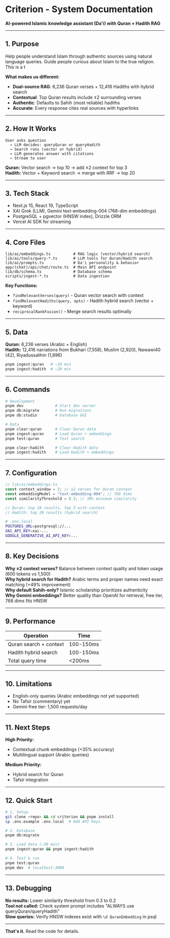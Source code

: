 # Criterion - System Documentation

**AI-powered Islamic knowledge assistant (Da'i) with Quran + Hadith RAG**

---

## 1. Purpose

Help people understand Islam through authentic sources using natural language queries. Guide people curious about Islam to the true religion. This is a t

**What makes us different:**

- **Dual-source RAG**: 6,236 Quran verses + 12,416 Hadiths with hybrid search
- **Contextual**: Top Quran results include ±2 surrounding verses
- **Authentic**: Defaults to Sahih (most reliable) hadiths
- **Accurate**: Every response cites real sources with hyperlinks

---

## 2. How It Works

```
User asks question
  → LLM decides: queryQuran or queryHadith
  → Search runs (vector or hybrid)
  → LLM generates answer with citations
  → Stream to user
```

**Quran:** Vector search → top 10 → add ±2 context for top 3  
**Hadith:** Vector + Keyword search → merge with RRF → top 20

---

## 3. Tech Stack

- Next.js 15, React 19, TypeScript
- XAI Grok (LLM), Gemini text-embedding-004 (768-dim embeddings)
- PostgreSQL + pgvector (HNSW index), Drizzle ORM
- Vercel AI SDK for streaming

---

## 4. Core Files

```
lib/ai/embeddings.ts          # RAG logic (vector/hybrid search)
lib/ai/tools/query-*.ts       # LLM tools for Quran/Hadith search
lib/ai/prompts.ts             # Da'i personality & behavior
app/(chat)/api/chat/route.ts  # Main API endpoint
lib/db/schema.ts              # Database schema
scripts/ingest-*.ts           # Data ingestion
```

**Key Functions:**

- `findRelevantVerses(query)` - Quran vector search with context
- `findRelevantHadiths(query, opts)` - Hadith hybrid search (vector + keyword)
- `reciprocalRankFusion()` - Merge search results optimally

---

## 5. Data

**Quran:** 6,236 verses (Arabic + English)  
**Hadith:** 12,416 narrations from Bukhari (7,558), Muslim (2,920), Nawawi40 (42), Riyadussalihin (1,896)

```bash
pnpm ingest:quran   # ~10 min
pnpm ingest:hadith  # ~20 min
```

---

## 6. Commands

```bash
# Development
pnpm dev              # Start dev server
pnpm db:migrate       # Run migrations
pnpm db:studio        # Database GUI

# Data
pnpm clear:quran      # Clear Quran data
pnpm ingest:quran     # Load Quran + embeddings
pnpm test:quran       # Test search

pnpm clear:hadith     # Clear Hadith data
pnpm ingest:hadith    # Load Hadith + embeddings
```

---

## 7. Configuration

```typescript
// lib/ai/embeddings.ts
const context_window = 2; // ±2 verses for Quran context
const embeddingModel = "text-embedding-004"; // 768 dims
const similarityThreshold = 0.3; // 30% minimum similarity

// Quran: top 10 results, top 3 with context
// Hadith: top 20 results (hybrid search)
```

```bash
# .env.local
POSTGRES_URL=postgresql://...
XAI_API_KEY=xai-...
GOOGLE_GENERATIVE_AI_API_KEY=...
```

---

## 8. Key Decisions

**Why ±2 context verses?** Balance between context quality and token usage (600 tokens vs 1,500)  
**Why hybrid search for Hadith?** Arabic terms and proper names need exact matching (+49% improvement)  
**Why default Sahih-only?** Islamic scholarship prioritizes authenticity  
**Why Gemini embeddings?** Better quality than OpenAI for retrieval, free tier, 768 dims fits HNSW

---

## 9. Performance

| Operation              | Time      |
| ---------------------- | --------- |
| Quran search + context | 100-150ms |
| Hadith hybrid search   | 100-150ms |
| Total query time       | <200ms    |

---

## 10. Limitations

- English-only queries (Arabic embeddings not yet supported)
- No Tafsir (commentary) yet
- Gemini free tier: 1,500 requests/day

---

## 11. Next Steps

**High Priority:**

- Contextual chunk embeddings (+35% accuracy)
- Multilingual support (Arabic queries)

**Medium Priority:**

- Hybrid search for Quran
- Tafsir integration

---

## 12. Quick Start

```bash
# 1. Setup
git clone <repo> && cd criterion && pnpm install
cp .env.example .env.local  # Add API keys

# 2. Database
pnpm db:migrate

# 3. Load data (~30 min)
pnpm ingest:quran && pnpm ingest:hadith

# 4. Test & run
pnpm test:quran
pnpm dev  # localhost:3000
```

---

## 13. Debugging

**No results:** Lower similarity threshold from 0.3 to 0.2  
**Tool not called:** Check system prompt includes "ALWAYS use queryQuran/queryHadith"  
**Slow queries:** Verify HNSW indexes exist with `\d QuranEmbedding` in psql

---

**That's it.** Read the code for details.
